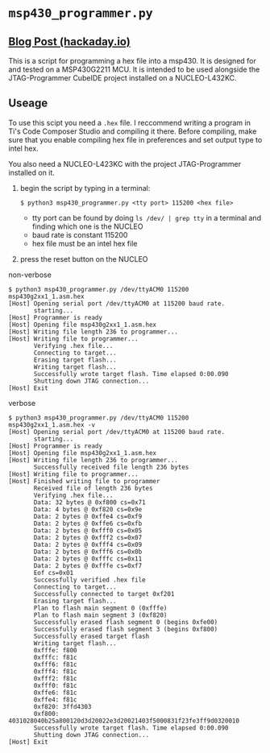 # `msp430_programmer.py`

## [Blog Post (hackaday.io)](https://hackaday.io/project/195106-msp430-programmer-using-stm32)

This is a script for programming a hex file into a msp430. It is designed for and tested on a MSP430G2211 MCU.
It is intended to be used alongside the JTAG-Programmer CubeIDE project installed on a NUCLEO-L432KC.

## Useage

To use this scipt you need a `.hex` file. I reccommend writing a program in Ti's Code Composer Studio and compiling it there.
Before compiling, make sure that you enable compiling hex file in preferences and set output type to intel hex.

You also need a NUCLEO-L423KC with the project JTAG-Programmer installed on it. 

1. begin the script by typing in a terminal:

	`$ python3 msp430_programmer.py <tty port> 115200 <hex file>`

	- tty port can be found by doing `ls /dev/ | grep tty` in a terminal and finding which one is the NUCLEO
	- baud rate is constant 115200
	- hex file must be an intel hex file
	
2. press the reset button on the NUCLEO

non-verbose
```
$ python3 msp430_programmer.py /dev/ttyACM0 115200 msp430g2xx1_1.asm.hex
[Host] Opening serial port /dev/ttyACM0 at 115200 baud rate.
       starting...
[Host] Programmer is ready
[Host] Opening file msp430g2xx1_1.asm.hex
[Host] Writing file length 236 to programmer...
[Host] Writing file to programmer...
       Verifying .hex file...
       Connecting to target...
       Erasing target flash...
       Writing target flash...
       Successfully wrote target flash. Time elapsed 0:00.090
       Shutting down JTAG connection...
[Host] Exit
```

verbose
```
$ python3 msp430_programmer.py /dev/ttyACM0 115200 msp430g2xx1_1.asm.hex -v
[Host] Opening serial port /dev/ttyACM0 at 115200 baud rate.
       starting...
[Host] Programmer is ready
[Host] Opening file msp430g2xx1_1.asm.hex
[Host] Writing file length 236 to programmer...
       Successfully received file length 236 bytes
[Host] Writing file to programmer...
[Host] Finished writing file to programmer
       Received file of length 236 bytes
       Verifying .hex file...
       Data: 32 bytes @ 0xf800 cs=0x71
       Data: 4 bytes @ 0xf820 cs=0x9e
       Data: 2 bytes @ 0xffe4 cs=0xf9
       Data: 2 bytes @ 0xffe6 cs=0xfb
       Data: 2 bytes @ 0xfff0 cs=0x05
       Data: 2 bytes @ 0xfff2 cs=0x07
       Data: 2 bytes @ 0xfff4 cs=0x09
       Data: 2 bytes @ 0xfff6 cs=0x0b
       Data: 2 bytes @ 0xfffc cs=0x11
       Data: 2 bytes @ 0xfffe cs=0xf7
       Eof cs=0x01
       Successfully verified .hex file
       Connecting to target...
       Successfully connected to target 0xf201
       Erasing target flash...
       Plan to flash main segment 0 (0xfffe)
       Plan to flash main segment 3 (0xf820)
       Successfully erased flash segment 0 (begins 0xfe00)
       Successfully erased flash segment 3 (begins 0xf800)
       Successfully erased target flash
       Writing target flash...
       0xfffe: f800
       0xfffc: f81c
       0xfff6: f81c
       0xfff4: f81c
       0xfff2: f81c
       0xfff0: f81c
       0xffe6: f81c
       0xffe4: f81c
       0xf820: 3ffd4303
       0xf800: 4031028040b25a800120d3d20022e3d20021403f5000831f23fe3ff9d0320010
       Successfully wrote target flash. Time elapsed 0:00.090
       Shutting down JTAG connection...
[Host] Exit
```

